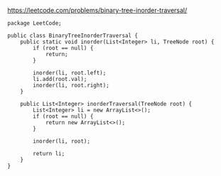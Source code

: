 https://leetcode.com/problems/binary-tree-inorder-traversal/

    package LeetCode;

    public class BinaryTreeInorderTraversal {
        public static void inorder(List<Integer> li, TreeNode root) {
            if (root == null) {
                return;
            }

            inorder(li, root.left);
            li.add(root.val);
            inorder(li, root.right);
        }

        public List<Integer> inorderTraversal(TreeNode root) {
            List<Integer> li = new ArrayList<>();
            if (root == null) {
                return new ArrayList<>();
            }

            inorder(li, root);

            return li;
        }
    }
